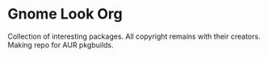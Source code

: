 # Gnome Look Org 

Collection of interesting packages.
All copyright remains with their creators.
Making repo for AUR pkgbuilds.